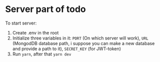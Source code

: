 # Server part of todo

To start server:
1. Create .env in the root
2. Initialize three variables in it: `PORT` (On which server will work), `URL` (MongodDB database path, i suppose you can make a new database and provide a path to it), `SECRET_KEY` (for JWT-token)
3. Run `yarn`, after that `yarn dev`

